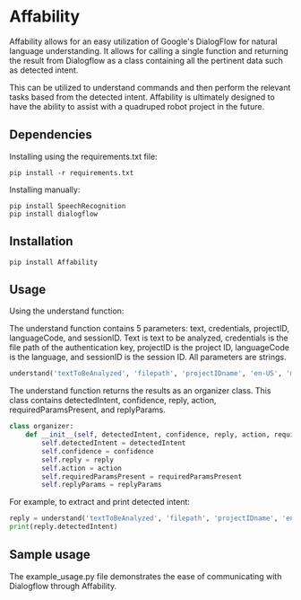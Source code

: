 # Affability
Affability allows for an easy utilization of Google's DialogFlow for natural language understanding. It allows for calling a single function and returning the result from Dialogflow as a class containing all the pertinent data such as detected intent.

This can be utilized to understand commands and then perform the relevant tasks based from the detected intent. Affability is ultimately designed to have the ability to assist with a quadruped robot project in the future.

## Dependencies
Installing using the requirements.txt file:
```
pip install -r requirements.txt
```
Installing manually:
```
pip install SpeechRecognition
pip install dialogflow
```
## Installation 
```
pip install Affability
```

## Usage
Using the understand function:

The understand function contains 5 parameters: text, credentials, projectID, languageCode, and sessionID. Text is text to be analyzed, credentials is the file path of the authentication key, projectID is the project ID, languageCode is the language, and sessionID is the session ID. All parameters are strings. 

```python
understand('textToBeAnalyzed', 'filepath', 'projectIDname', 'en-US', 'me') 
```

The understand function returns the results as an organizer class. This class contains detectedIntent, confidence, reply, action, requiredParamsPresent, and replyParams. 

```python
class organizer:
    def __init__(self, detectedIntent, confidence, reply, action, requiredParamsPresent, replyParams):
        self.detectedIntent = detectedIntent
        self.confidence = confidence
        self.reply = reply
        self.action = action
        self.requiredParamsPresent = requiredParamsPresent
        self.replyParams = replyParams
```

For example, to extract and print detected intent:

```python
reply = understand('textToBeAnalyzed', 'filepath', 'projectIDname', 'en-US', 'me') 
print(reply.detectedIntent)
```
## Sample usage
The example_usage.py file demonstrates the ease of communicating with Dialogflow through Affability.
